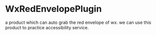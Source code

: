 # WxRedEnvelopePlugin
a product which can auto grab the red envelope of wx. we can use this product to practice accessibility service.

